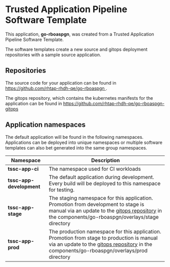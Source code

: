 # Trusted Application Pipeline Software Template

This application, **go-rboaspgn**, was created from a Trusted Application Pipeline Software Template.

The software templates create a new source and gitops deployment repositories with a sample source application. 

## Repositories

The source code for your application can be found in [https://github.com/rhtap-rhdh-qe/go-rboaspgn ](https://github.com/rhtap-rhdh-qe/go-rboaspgn ).
 
The gitops repository, which contains the kubernetes manifests for the application can be found in 
[https://github.com/rhtap-rhdh-qe/go-rboaspgn-gitops ](https://github.com/rhtap-rhdh-qe/go-rboaspgn-gitops ) 

## Application namespaces 

The default application will be found in the following namespaces. Applications can be deployed into unique namespaces or multiple software templates can also bet generated into the same group namespaces.  

|  Namespace   |  Description   |  
| -------- | -------- |
| **tssc-app-ci** | The namespace used for CI workloads |
| **tssc-app-development** | The default application during development. Every build will be deployed to this namespace for testing. |
| **tssc-app-stage** | The staging namespace for this application. Promotion from development to stage is manual via an update to the [gitops repository](https://github.com/rhtap-rhdh-qe/go-rboaspgn-gitops ) in the components/go-rboaspgn/overlays/stage directory |
| **tssc-app-prod** | The production namespace for this application. Promotion from stage to production is manual via an update to the [gitops repository](https://github.com/rhtap-rhdh-qe/go-rboaspgn-gitops ) in the components/go-rboaspgn/overlays/prod directory |